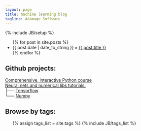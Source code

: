 ```yaml
---
layout: page
title: machine learning blog
tagline: Adamage Software
---
```

{% include JB/setup %}

<ul class="posts">
  {% for post in site.posts %}
    <li><span>{{ post.date | date_to_string }}</span> &raquo; <a href="{{ BASE_PATH }}{{ post.url }}">{{ post.title }}</a></li>
  {% endfor %}
</ul>

## Github projects:
<a href="https://github.com/Adamage/python-training">Comprehensive, interactive Python course</a> <br>
<a href="https://github.com/Adamage/neural-nets-tutorials">Neural nets and numerical libs tutorials:</a> <br>
├── <a href="https://github.com/Adamage/neural-nets-tutorials/tree/master/tensorflow">Tensorflow</a>  <br>
└── <a href="https://github.com/Adamage/neural-nets-tutorials/tree/master/numpy-tutorials">Numpy</a> <br>
    
## Browse by tags:
<ul class="tag_box inline">
  {% assign tags_list = site.tags %}  
  {% include JB/tags_list %}
</ul>